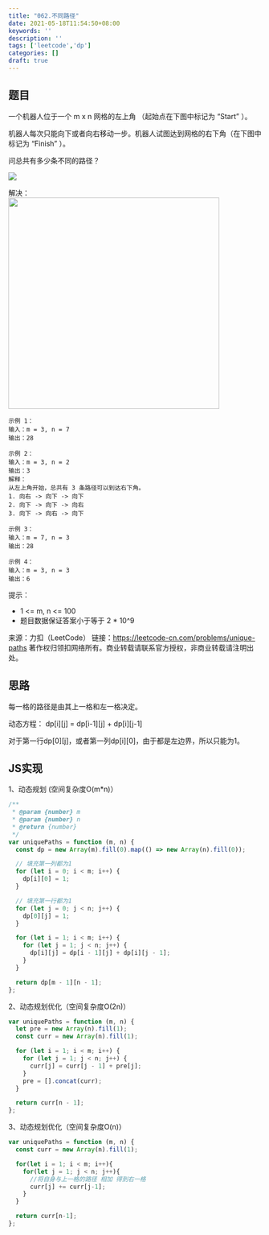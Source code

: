 ```yaml
---
title: "062.不同路径"
date: 2021-05-18T11:54:50+08:00
keywords: ''
description: ''
tags: ['leetcode','dp']
categories: []
draft: true
---
```


## 题目

一个机器人位于一个 m x n 网格的左上角 （起始点在下图中标记为 “Start” ）。

机器人每次只能向下或者向右移动一步。机器人试图达到网格的右下角（在下图中标记为 “Finish” ）。

问总共有多少条不同的路径？

![](https://assets.leetcode.com/uploads/2018/10/22/robot_maze.png)

解决：
<br />
<img src="https://i.loli.net/2021/05/18/ENZLYJQuDXgBRli.jpg" width="420px" />

```
示例 1：
输入：m = 3, n = 7
输出：28

示例 2：
输入：m = 3, n = 2
输出：3
解释：
从左上角开始，总共有 3 条路径可以到达右下角。
1. 向右 -> 向下 -> 向下
2. 向下 -> 向下 -> 向右
3. 向下 -> 向右 -> 向下

示例 3：
输入：m = 7, n = 3
输出：28

示例 4：
输入：m = 3, n = 3
输出：6
```

提示：

- 1 <= m, n <= 100
- 题目数据保证答案小于等于 2 * 10^9

来源：力扣（LeetCode）
链接：https://leetcode-cn.com/problems/unique-paths
著作权归领扣网络所有。商业转载请联系官方授权，非商业转载请注明出处。


## 思路 

每一格的路径是由其上一格和左一格决定。

动态方程：
dp[i][j] = dp[i-1][j] + dp[i][j-1]

对于第一行dp[0][j]，或者第一列dp[i][0]，由于都是左边界，所以只能为1。

## JS实现


1、动态规划 (空间复杂度O(m*n)）

```javascript
/**
 * @param {number} m
 * @param {number} n
 * @return {number}
 */
var uniquePaths = function (m, n) {
  const dp = new Array(m).fill(0).map(() => new Array(n).fill(0));

  // 填充第一列都为1
  for (let i = 0; i < m; i++) {
    dp[i][0] = 1;
  }

  // 填充第一行都为1
  for (let j = 0; j < n; j++) {
    dp[0][j] = 1;
  }

  for (let i = 1; i < m; i++) {
    for (let j = 1; j < n; j++) {
      dp[i][j] = dp[i - 1][j] + dp[i][j - 1];
    }
  }

  return dp[m - 1][n - 1];
};
```

2、动态规划优化（空间复杂度O(2n)）

```javascript
var uniquePaths = function (m, n) {
  let pre = new Array(n).fill(1);
  const curr = new Array(n).fill(1);

  for (let i = 1; i < m; i++) {
    for (let j = 1; j < n; j++) {
      curr[j] = curr[j - 1] + pre[j];
    }
    pre = [].concat(curr);
  }

  return curr[n - 1];
};
```

3、动态规划优化（空间复杂度O(n)）


```javascript
var uniquePaths = function (m, n) {
  const curr = new Array(n).fill(1);

  for(let i = 1; i < m; i++){
    for(let j = 1; j < n; j++){
      //将自身与上一格的路径 相加 得到右一格
      curr[j] += curr[j-1];
    }
  }

  return curr[n-1];
};
```
